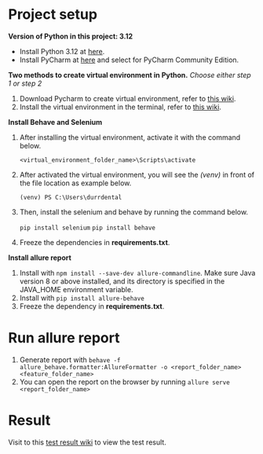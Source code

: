 # Project setup

**Version of Python in this project: 3.12**

- Install Python 3.12 at [here](https://www.python.org/downloads/release/python-3122/).
- Install PyCharm at [here](https://www.jetbrains.com/pycharm/download/?section=windows) and select for PyCharm Community Edition.

**Two methods to create virtual environment in Python.** <i>Choose either step 1 or step 2</i>

1. Download Pycharm to create virtual environment, refer to [this wiki](https://github.com/MeeWai/durrdental/wiki/Create-Virtual-Environment-with-PyCharm).
2. Install the virtual environment in the terminal, refer to [this wiki](https://github.com/MeeWai/durrdental/wiki/Create-Virtual-Environment-in-Terminal).

**Install Behave and Selenium**

1. After installing the virtual environment, activate it with the command below.

    ``<virtual_environment_folder_name>\Scripts\activate``

2. After activated the virtual environment, you will see the <i>(venv)</i> in front of the file location as example below.

    ``(venv) PS C:\Users\durrdental``
3. Then, install the selenium and behave by running the command below.
    
    ``pip install selenium``
    ``pip install behave``
4. Freeze the dependencies in **requirements.txt**.

**Install allure report**
1. Install with ```npm install --save-dev allure-commandline```. Make sure Java version 8 or above installed, and its directory is specified in the JAVA_HOME environment variable. 
2. Install with ```pip install allure-behave```
3. Freeze the dependency in **requirements.txt**.

# Run allure report
1. Generate report with ``behave -f allure_behave.formatter:AllureFormatter -o <report_folder_name> <feature_folder_name>``
2. You can open the report on the browser by running ``allure serve <report_folder_name>``

# Result
Visit to this [test result wiki](https://github.com/MeeWai/durrdental/wiki/Test-Result) to view the test result.
